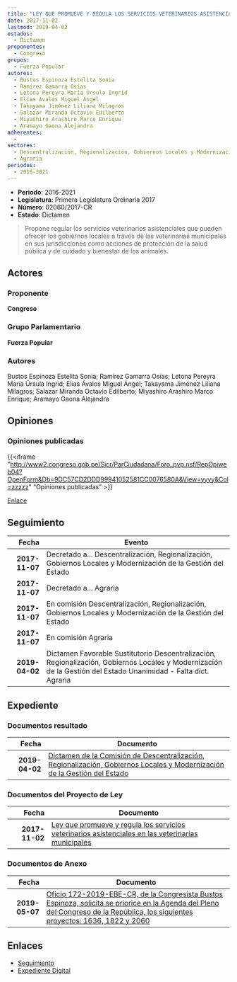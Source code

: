 ```yaml
---
title: "LEY QUE PROMUEVE Y REGULA LOS SERVICIOS VETERINARIOS ASISTENCIALES EN LAS VETERINARIAS MUNICIPALES"
date: 2017-11-02
lastmod: 2019-04-02
estados: 
  - Dictamen
proponentes: 
  - Congreso
grupos: 
  - Fuerza Popular
autores: 
  - Bustos Espinoza Estelita Sonia
  - Ramírez Gamarra Osías
  - Letona Pereyra María Úrsula Ingrid
  - Elías Ávalos Miguel Ángel
  - Takayama Jiménez Liliana Milagros
  - Salazar Miranda Octavio Edilberto
  - Miyashiro Arashiro Marco Enrique
  - Aramayo Gaona Alejandra
adherentes: 
  - 
sectores: 
  - Descentralización, Regionalización, Gobiernos Locales y Modernización de la Gestión del Estado
  - Agraria
periodos: 
  - 2016-2021
---
```


- **Periodo**: 2016-2021
- **Legislatura**: Primera Legislatura Ordinaria 2017
- **Número**: 02060/2017-CR
- **Estado**: Dictamen

> Propone regular los servicios veterinarios asistenciales que pueden ofrecer los gobiernos locales a través de las veterinarias municipales en sus jurisdicciones como acciones de protección de la salud pública y de cuidado y bienestar de los animales.


## Actores

### Proponente

**Congreso**

### Grupo Parlamentario

**Fuerza Popular**

### Autores

Bustos Espinoza Estelita Sonia; Ramírez Gamarra Osías; Letona Pereyra María Úrsula Ingrid; Elías Ávalos Miguel Ángel; Takayama Jiménez Liliana Milagros; Salazar Miranda Octavio Edilberto; Miyashiro Arashiro Marco Enrique; Aramayo Gaona Alejandra


## Opiniones

### Opiniones publicadas

{{<iframe "http://www2.congreso.gob.pe/Sicr/ParCiudadana/Foro_pvp.nsf/RepOpiweb04?OpenForm&Db=9DC57CD2DDD99941052581CC0076580A&View=yyyy&Col=zzzzz" "Opiniones publicadas" >}}

[Enlace](http://www2.congreso.gob.pe/Sicr/ParCiudadana/Foro_pvp.nsf/RepOpiweb04?OpenForm&Db=9DC57CD2DDD99941052581CC0076580A&View=yyyy&Col=zzzzz)

## Seguimiento

| Fecha | Evento |
|------:|--------|
| **2017-11-07** | Decretado a... Descentralización, Regionalización, Gobiernos Locales y Modernización de la Gestión del Estado|
| **2017-11-07** | Decretado a... Agraria|
| **2017-11-07** | En comisión Descentralización, Regionalización, Gobiernos Locales y Modernización de la Gestión del Estado|
| **2017-11-07** | En comisión Agraria|
| **2019-04-02** | Dictamen Favorable Sustitutorio Descentralización, Regionalización, Gobiernos Locales y Modernización de la Gestión del Estado Unanimidad - Falta dict. Agraria|


## Expediente


### Documentos resultado

| Fecha | Documento |
|------:|--------|
| **2019-04-02** | [Dictamen de la Comisión de Descentralización, Regionalización, Gobiernos Locales y Modernización de la Gestión del Estado](http://www.leyes.congreso.gob.pe/Documentos/2016_2021/Dictamenes/Proyectos_de_Ley/02060DC08MAY20190402.pdf) |

### Documentos del Proyecto de Ley

| Fecha | Documento |
|------:|--------|
| **2017-11-02** | [Ley que promueve y regula los servicios veterinarios asistenciales en las veterinarias municipales](http://www.leyes.congreso.gob.pe/Documentos/2016_2021/Proyectos_de_Ley_y_de_Resoluciones_Legislativas/PL0206020171102..pdf) |

### Documentos de Anexo

| Fecha | Documento |
|------:|--------|
| **2019-05-07** | [Oficio 172-2019-EBE-CR, de la Congresista Bustos Espinoza, solicita se priorice en la Agenda del Pleno del Congreso de la República, los siguientes proyectos: 1636, 1822 y 2060](http://www.leyes.congreso.gob.pe/Documentos/2016_2021/Oficios/Congresistas/OFICIO-172-2019-EBE-CR.pdf) |

## Enlaces 

- [Seguimiento](http://www2.congreso.gob.pe/Sicr/TraDocEstProc/CLProLey2016.nsf/f7fff46988ca05b1052578e100829cc7/3a366fb0b78af72a052581cc00650b8a?OpenDocument)
- [Expediente Digital](http://www2.congreso.gob.pe/Sicr/TraDocEstProc/CLProLey2016.nsf/f7fff46988ca05b1052578e100829cc7/3a366fb0b78af72a052581cc00650b8a?OpenDocument&Click=05257FB7005EB655.eb71d0cf91d8294e05256cdf006b5706/$Body/0.1C6C)

